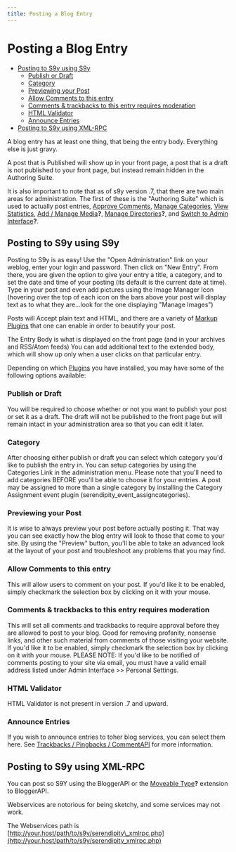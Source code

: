 ```yaml
---
title: Posting a Blog Entry
---
```


# Posting a Blog Entry

* [Posting to S9y using S9y](#A2)
  * [Publish or Draft](#A3)
  * [Category](#A4)
  * [Previewing your Post](#A5)
  * [Allow Comments to this entry](#A6)
  * [Comments & trackbacks to this entry requires moderation](#A7)
  * [HTML Validator](#A8)
  * [Announce Entries](#A9)
* [Posting to S9y using XML-RPC](#A10)


A blog entry has at least one thing, that being the entry body. Everything else is just gravy.

A post that is Published will show up in your front page, a post that is a draft is not published to your front page, but instead remain hidden in the Authoring Suite.

It is also important to note that as of s9y version .7, that there are two main areas for administration. The first of these is the "Authoring Suite" which is used to actually post entries, [Approve Comments](/68.html), [Manage Categories](/69.html), [View Statistics](/70.html), [Add / Manage Media](/index.php?cmd=newdoc&newdocname=Add+%2F+Manage+Media&node=38&refnode=39)**?**, [Manage Directories](/index.php?cmd=newdoc&newdocname=Manage+Directories&node=38&refnode=39)**?**, and [Switch to Admin Interface](/index.php?cmd=newdoc&newdocname=Switch+to+Admin+Interface&node=38&refnode=39)**?**.

## <a name="A2"></a>Posting to S9y using S9y

Posting to S9y is as easy! Use the "Open Administration" link on your weblog, enter your login and password. Then click on "New Entry". From there, you are given the option to give your entry a title, a category, and to set the date and time of your posting (its default is the current date at time). Type in your post and even add pictures using the Image Manager Icon (hovering over the top of each icon on the bars above your post will display text as to what they are...look for the one displaying "Manage Images")

Posts will Accept plain text and HTML, and there are a variety of [Markup Plugins](/50.html) that one can enable in order to beautify your post.

The Entry Body is what is displayed on the front page (and in your archives and RSS/Atom feeds) You can add additional text to the extended body, which will show up only when a user clicks on that particular entry.

Depending on which [Plugins](/45.html) you have installed, you may have some of the following options available:

### <a name="A3"></a>Publish or Draft

You will be required to choose whether or not you want to publish your post or set it as a draft. The draft will not be published to the front page but will remain intact in your administration area so that you can edit it later.

### <a name="A4"></a>Category

After choosing either publish or draft you can select which category you'd like to publish the entry in. You can setup categories by using the Categories Link in the administration menu. Please note that you'll need to add categories BEFORE you'll be able to choose it for your entries. A post may be assigned to more than a single category by installing the Category Assignment event plugin (serendipity\_event\_assigncategories).

### <a name="A5"></a>Previewing your Post

It is wise to always preview your post before actually posting it. That way you can see exactly how the blog entry will look to those that come to your site. By using the "Preview" button, you'll be able to take an advanced look at the layout of your post and troubleshoot any problems that you may find.

### <a name="A6"></a>Allow Comments to this entry

This will allow users to comment on your post. If you'd like it to be enabled, simply checkmark the selection box by clicking on it with your mouse.

### <a name="A7"></a>Comments & trackbacks to this entry requires moderation

This will set all comments and trackbacks to require approval before they are allowed to post to your blog. Good for removing profanity, nonsense links, and other such material from comments of those visiting your website. If you'd like it to be enabled, simply checkmark the selection box by clicking on it with your mouse. PLEASE NOTE: If you'd like to be notified of comments posting to your site via email, you must have a valid email address listed under Admin Interface \>\> Personal Settings.

### <a name="A8"></a>HTML Validator

HTML Validator is not present in version .7 and upward.

### <a name="A9"></a>Announce Entries

If you wish to announce entries to toher blog services, you can select them here. See [Trackbacks / Pingbacks / CommentAPI](/48.html) for more information.

## <a name="A10"></a>Posting to S9y using XML-RPC

You can post so S9Y using the BloggerAPI or the [Moveable Type](/index.php?cmd=newdoc&newdocname=Moveable+Type&node=38&refnode=39)**?** extension to BloggerAPI.

Webservices are notorious for being sketchy, and some services may not work.

The Webservices path is [http://your.host/path/to/s9y/serendipity\_xmlrpc.php](http://your.host/path/to/s9y/serendipity_xmlrpc.php)